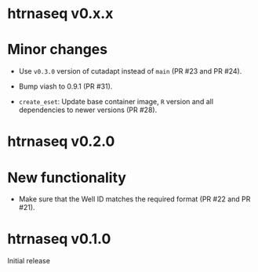 # htrnaseq v0.x.x

# Minor changes

* Use `v0.3.0` version of cutadapt instead of `main` (PR #23 and PR #24).

* Bump viash to 0.9.1 (PR #31).

* `create_eset`: Update base container image, `R` version and all dependencies
  to newer versions (PR #28).

# htrnaseq v0.2.0

# New functionality

* Make sure that the Well ID matches the required format (PR #22 and PR #21). 

# htrnaseq v0.1.0

Initial release
